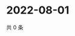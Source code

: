 # 2022-08-01

共 0 条

<!-- BEGIN WEIBO -->
<!-- 最后更新时间 Mon Aug 01 2022 04:01:28 GMT+0800 (China Standard Time) -->

<!-- END WEIBO -->
